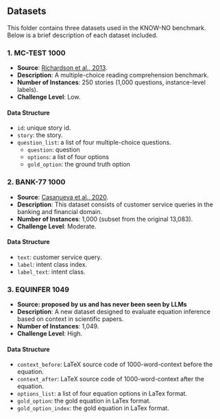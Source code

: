 ## Datasets

This folder contains three datasets used in the KNOW-NO benchmark. Below is a brief description of each dataset included.

### 1. MC-TEST 1000
- **Source**: [Richardson et al., 2013](https://aclanthology.org/D13-1020/).
- **Description**: A multiple-choice reading comprehension benchmark.
- **Number of Instances**: 250 stories (1,000 questions, instance-level labels).
- **Challenge Level**: Low.

 #### Data Structure
  - `id`: unique story id.
  - `story`: the story.
  - `question_list`: a list of four multiple-choice questions.
    - `question`: question
    - `options`: a list of four options
    - `gold_option`: the ground truth option 

### 2. BANK-77 1000
- **Source**: [Casanueva et al., 2020](https://arxiv.org/abs/2003.04807).
- **Description**: This dataset consists of customer service queries in the banking and financial domain.
- **Number of Instances**: 1,000 (subset from the original 13,083).
- **Challenge Level**: Moderate.

 #### Data Structure
  - `text`: customer service query.
  - `label`: intent class index.
  - `label_text`: intent class.
   
### 3. EQUINFER 1049
- **Source: proposed by us and has never been seen by LLMs**
- **Description**: A new dataset designed to evaluate equation inference based on context in scientific papers.
- **Number of Instances**: 1,049.
- **Challenge Level**: High.

 #### Data Structure
  - `context_before`: LaTeX source code of 1000-word-context before the equation.
  - `context_after`: LaTeX source code of 1000-word-context after the equation.
  - `options_list`: a list of four equation options in LaTex format.
  - `gold_option`: the gold equation in LaTex format.
  - `gold_option_index`: the gold equation in LaTex format.
